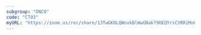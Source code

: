 ```yaml
---
subgroup: "ONCO"
code: "CT03"
myURL: "https://zoom.us/rec/share/13TwGK0LQWnxkBlWwGNak79OEQYrsCVRRiMnK87dKVJa3RIxtmyBFzUFSAP-PjQs.zQnVdlVrewA8od4Y?startTime=1623763980000"
---
```

